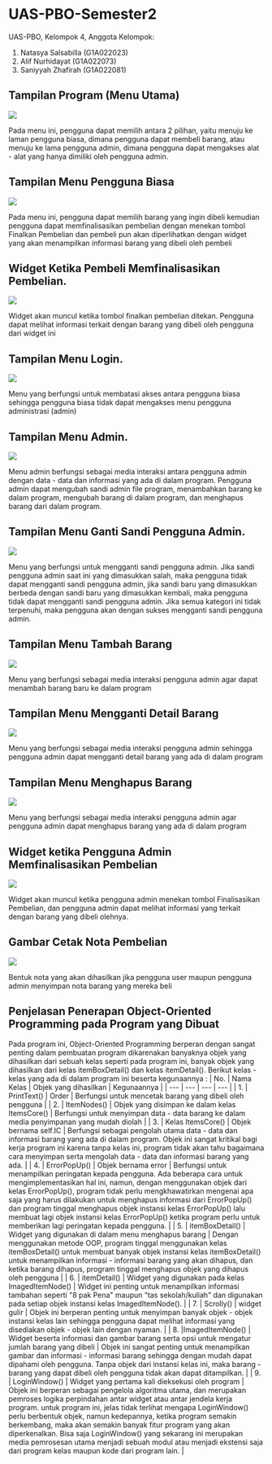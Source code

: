 # UAS-PBO-Semester2
UAS-PBO, Kelompok 4, Anggota Kelompok:
1. Natasya Salsabilla   (G1A022023)
2. Alif Nurhidayat      (G1A022073)
3. Saniyyah Zhafirah    (G1A022081)

## Tampilan Program (Menu Utama)
![](https://github.com/KillerKing93/UAS-PBO-Semester2/blob/main/Gambar%20Program/Menu%20Utama.png)

Pada menu ini, pengguna dapat memilih antara 2 pilihan, yaitu menuju ke laman pengguna biasa, dimana pengguna dapat membeli barang, atau menuju ke lama pengguna admin, dimana pengguna dapat mengakses alat - alat yang hanya dimiliki oleh pengguna admin.
## Tampilan Menu Pengguna Biasa
![](https://github.com/KillerKing93/UAS-PBO-Semester2/blob/main/Gambar%20Program/Menu%20Pengguna%20Biasa.png)

Pada menu ini, pengguna dapat memilih barang yang ingin dibeli kemudian pengguna dapat memfinalisasikan pembelian dengan menekan tombol Finalkan Pembelian dan pembeli pun akan diperlihatkan dengan widget yang akan menampilkan informasi barang yang dibeli oleh pembeli
## Widget Ketika Pembeli Memfinalisasikan Pembelian.
![](https://github.com/KillerKing93/UAS-PBO-Semester2/blob/main/Gambar%20Program/Menu%20Beli%20Pengguna%20Biasa.png)

Widget akan muncul ketika tombol finalkan pembelian ditekan. Pengguna dapat melihat informasi terkait dengan barang yang dibeli oleh pengguna dari widget ini
## Tampilan Menu Login.
![](https://github.com/KillerKing93/UAS-PBO-Semester2/blob/main/Gambar%20Program/Menu%20Login.png)

Menu yang berfungsi untuk membatasi akses antara pengguna biasa sehingga pengguna biasa tidak dapat mengakses menu pengguna administrasi (admin)
## Tampilan Menu Admin.
![](https://github.com/KillerKing93/UAS-PBO-Semester2/blob/main/Gambar%20Program/Menu%20Admin.png)

Menu admin berfungsi sebagai media interaksi antara pengguna admin dengan data - data dan informasi yang ada di dalam program. Pengguna admin dapat mengubah sandi admin file program, menambahkan barang ke dalam program, mengubah barang di dalam program, dan menghapus barang dari dalam program.
## Tampilan Menu Ganti Sandi Pengguna Admin.
![](https://github.com/KillerKing93/UAS-PBO-Semester2/blob/main/Gambar%20Program/Menu%20Ganti%20Kata%20Sandi%20Pengguna%20Admin.png)

Menu yang berfungsi untuk mengganti sandi pengguna admin. Jika sandi pengguna admin saat ini yang dimasukkan salah, maka pengguna tidak dapat mengganti sandi pengguna admin, jika sandi baru yang dimasukkan berbeda dengan sandi baru yang dimasukkan kembali, maka pengguna tidak dapat mengganti sandi pengguna admin. Jika semua kategori ini tidak terpenuhi, maka pengguna akan dengan sukses mengganti sandi pengguna admin.
## Tampilan Menu Tambah Barang
![](https://github.com/KillerKing93/UAS-PBO-Semester2/blob/main/Gambar%20Program/Menu%20Menambah%20Barang.png)

Menu yang berfungsi sebagai media interaksi pengguna admin agar dapat menambah barang baru ke dalam program
## Tampilan Menu Mengganti Detail Barang
![](https://github.com/KillerKing93/UAS-PBO-Semester2/blob/main/Gambar%20Program/Menu%20Mengganti%20Detail%20Barang.png)

Menu yang berfungsi sebagai media interaksi pengguna admin sehingga pengguna admin dapat mengganti detail barang yang ada di dalam program
## Tampilan Menu Menghapus Barang
![](https://github.com/KillerKing93/UAS-PBO-Semester2/blob/main/Gambar%20Program/Menu%20Untuk%20Menghapus%20Barang.png)

Menu yang berfungsi sebagai media interaksi pengguna admin agar pengguna admin dapat menghapus barang yang ada di dalam program
## Widget ketika Pengguna Admin Memfinalisasikan Pembelian
![](https://github.com/KillerKing93/UAS-PBO-Semester2/blob/main/Gambar%20Program/Menu%20Beli%20Pengguna%20Admin.png)

Widget akan muncul ketika pengguna admin menekan tombol Finalisasikan Pembelian, dan pengguna admin dapat melihat informasi yang terkait dengan barang yang dibeli olehnya.
## Gambar Cetak Nota Pembelian
![](https://github.com/KillerKing93/UAS-PBO-Semester2/blob/main/Gambar%20Program/Nota%20Pembelian.png)

Bentuk nota yang akan dihasilkan jika pengguna user maupun pengguna admin menyimpan nota barang yang mereka beli

## Penjelasan Penerapan Object-Oriented Programming pada Program yang Dibuat
Pada program ini, Object-Oriented Programming berperan dengan sangat penting dalam pembuatan program dikarenakan banyaknya objek yang dihasilkan dari sebuah kelas seperti pada program ini, banyak objek yang dihasilkan dari kelas itemBoxDetail() dan kelas itemDetail(). Berikut kelas - kelas yang ada di dalam program ini beserta kegunaannya : 
| No. | Nama Kelas | Objek yang dihasilkan | Kegunaannya |
| --- | --- | --- | --- |
| 1. | PrintText() | Order | Berfungsi untuk mencetak barang yang dibeli oleh pengguna |
| 2. | ItemNodes() | Objek yang disimpan ke dalam kelas ItemsCore() | Berfungsi untuk menyimpan data - data barang ke dalam media penyimpanan yang mudah diolah |
| 3. | Kelas ItemsCore() | Objek bernama self.IC | Berfungsi sebagai pengolah utama data - data dan informasi barang yang ada di dalam program. Objek ini sangat kritikal bagi kerja program ini karena tanpa kelas ini, program tidak akan tahu bagaimana cara menyimpan serta mengolah data - data dan informasi barang yang ada. |
| 4. | ErrorPopUp() | Objek bernama error | Berfungsi untuk menampilkan peringatan kepada pengguna. Ada beberapa cara untuk mengimplementasikan hal ini, namun, dengan menggunakan objek dari kelas ErrorPopUp(), program tidak perlu mengkhawatirkan mengenai apa saja yang harus dilakukan untuk menghapus informasi dari ErrorPopUp() dan program tinggal menghapus objek instansi kelas ErrorPopUp() lalu membuat lagi objek instansi kelas ErrorPopUp() ketika program perlu untuk memberikan lagi peringatan kepada pengguna. |
| 5. | itemBoxDetail() | Widget yang digunakan di dalam menu menghapus barang | Dengan menggunakan metode OOP, program tinggal menggunakan kelas itemBoxDetail() untuk membuat banyak objek instansi kelas itemBoxDetail() untuk menampilkan informasi - informasi barang yang akan dihapus, dan ketika barang dihapus, program tinggal menghapus objek yang dihapus oleh pengguna |
| 6. | itemDetail() | Widget yang digunakan pada kelas ImagedItemNode() | Widget ini penting untuk menampilkan informasi tambahan seperti "8 pak Pena" maupun "tas sekolah/kuliah" dan digunakan pada setiap objek instansi kelas ImagedItemNode(). |
| 7. | Scrolly() | widget gulir | Objek ini berperan penting untuk menyimpan banyak objek - objek instansi kelas lain sehingga pengguna dapat melihat informasi yang disediakan objek - objek lain dengan nyaman. |
| 8. |ImagedItemNode() | Widget beserta informasi dan gambar barang serta opsi untuk mengatur jumlah barang yang dibeli | Objek ini sangat penting untuk menampilkan gambar dan informasi - informasi barang sehingga dengan mudah dapat dipahami oleh pengguna. Tanpa objek dari instansi kelas ini, maka barang - barang yang dapat dibeli oleh pengguna tidak akan dapat ditampilkan. |
| 9. | LoginWindow() | Widget yang pertama kali dieksekusi oleh program | Objek ini berperan sebagai pengelola algoritma utama, dan merupakan pemroses logika perpindahan antar widget atau antar jendela kerja program. untuk program ini, jelas tidak terlihat mengapa LoginWindow() perlu berbentuk objek, namun kedepannya, ketika program semakin berkembang, maka akan semakin banyak fitur program yang akan diperkenalkan. Bisa saja LoginWindow() yang sekarang ini merupakan media pemrosesan utama menjadi sebuah modul atau menjadi ekstensi saja dari program kelas maupun kode dari program lain. |

